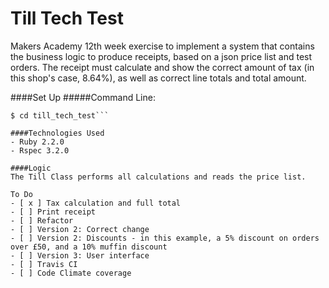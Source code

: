 Till Tech Test
==============

Makers Academy 12th week exercise to implement a system that contains the business logic to produce receipts, based on a json price list and test orders. The receipt must calculate and show the correct amount of tax (in this shop's case, 8.64%), as well as correct line totals and total amount.

####Set Up
#####Command Line:
```$ git clone https://github.com/sphaughton/till_tech_test.git
$ cd till_tech_test```

####Technologies Used
- Ruby 2.2.0
- Rspec 3.2.0

####Logic
The Till Class performs all calculations and reads the price list.

To Do
- [ x ] Tax calculation and full total
- [ ] Print receipt
- [ ] Refactor
- [ ] Version 2: Correct change
- [ ] Version 2: Discounts - in this example, a 5% discount on orders over £50, and a 10% muffin discount
- [ ] Version 3: User interface
- [ ] Travis CI
- [ ] Code Climate coverage

